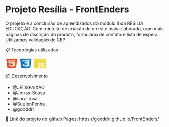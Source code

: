 # Projeto Resília - FrontEnders
O projeto é a conclusão de aprendizados do módulo II da RESÍLIA EDUCAÇÃO. 
Com o intuito de criação de um site mais elaborado, com mais páginas de discrição do produto, formulário de contato e lista de espera. Utilizamos validação de CEP.

📋 Tecnologias utilizadas

<img align="center" alt="HTML" height="30" width="40" src="https://raw.githubusercontent.com/devicons/devicon/master/icons/html5/html5-original.svg">
<img align="center" alt="Css" height="30" width="40" src="https://raw.githubusercontent.com/devicons/devicon/master/icons/css3/css3-original.svg">
<img align="center" alt="Js" height="30"  width="40" src="https://raw.githubusercontent.com/devicons/devicon/master/icons/javascript/javascript-plain.svg">

📦 Desenvolvimento
- @JEDSPAIXAO
- @Jonas-Sousa
- @sara-rosa
- @SuelenPenha
- @gooddri
 
📌 Link do projeto no github Pages: https://gooddri.github.io/FrontEnders/

